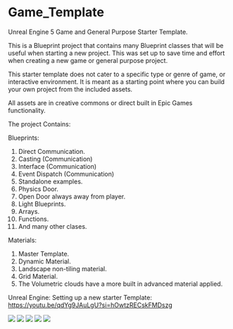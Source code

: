 # Game_Template
 Unreal Engine 5 Game and General Purpose Starter Template.

 This is a Blueprint project that contains many Blueprint classes that will be useful when starting a new project. This was set up to save time and effort when creating a new game or general purpose project.

 This starter template does not cater to a specific type or genre of game, or interactive environment. It is meant as a starting point where you can build your own project from the included assets. 

 All assets are in creative commons or direct built in Epic Games functionality.

 The project Contains:

 Blueprints:
 1. Direct Communication.
 2. Casting (Communication)
 3. Interface (Communication)
 4. Event Dispatch (Communication)
 5. Standalone examples.
 6. Physics Door.
 7. Open Door always away from player.
 8. Light Blueprints.
 9. Arrays.
 10. Functions.
 11. And many other clases.

Materials:
1. Master Template.
2. Dynamic Material.
3. Landscape non-tiling material.
4. Grid Material.
5. The Volumetric clouds have a more built in advanced material applied.


Unreal Engine: Setting up a new starter Template:
https://youtu.be/qdYg9JAuLgU?si=hOwtzRECskFMDszg 


![](https://github.com/motionforge/Game-Starter-Template/blob/main/ScreenShots/HighresScreenshot00001.png)
![](https://github.com/motionforge/Game-Starter-Template/blob/main/ScreenShots/HighresScreenshot00000.png)
![](https://github.com/motionforge/Game-Starter-Template/blob/main/ScreenShots/HighresScreenshot00002.png)
![](https://github.com/motionforge/Game-Starter-Template/blob/main/ScreenShots/HighresScreenshot00003.png)
![](https://github.com/motionforge/Game-Starter-Template/blob/main/ScreenShots/HighresScreenshot00004.png)
